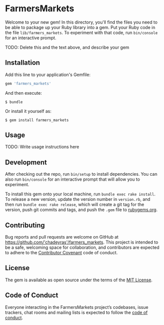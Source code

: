 # FarmersMarkets

Welcome to your new gem! In this directory, you'll find the files you need to be able to package up your Ruby library into a gem. Put your Ruby code in the file `lib/farmers_markets`. To experiment with that code, run `bin/console` for an interactive prompt.

TODO: Delete this and the text above, and describe your gem

## Installation

Add this line to your application's Gemfile:

```ruby
gem 'farmers_markets'
```

And then execute:

    $ bundle

Or install it yourself as:

    $ gem install farmers_markets

## Usage

TODO: Write usage instructions here

## Development

After checking out the repo, run `bin/setup` to install dependencies. You can also run `bin/console` for an interactive prompt that will allow you to experiment.

To install this gem onto your local machine, run `bundle exec rake install`. To release a new version, update the version number in `version.rb`, and then run `bundle exec rake release`, which will create a git tag for the version, push git commits and tags, and push the `.gem` file to [rubygems.org](https://rubygems.org).

## Contributing

Bug reports and pull requests are welcome on GitHub at https://github.com/'chadeyras'/farmers_markets. This project is intended to be a safe, welcoming space for collaboration, and contributors are expected to adhere to the [Contributor Covenant](http://contributor-covenant.org) code of conduct.

## License

The gem is available as open source under the terms of the [MIT License](https://opensource.org/licenses/MIT).

## Code of Conduct

Everyone interacting in the FarmersMarkets project’s codebases, issue trackers, chat rooms and mailing lists is expected to follow the [code of conduct](https://github.com/'chadeyras'/farmers_markets/blob/master/CODE_OF_CONDUCT.md).
